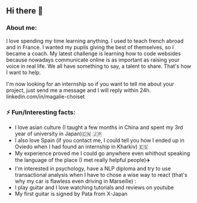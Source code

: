 ## Hi there 👋
### About me:
I love spending my time learning anything.
I used to teach french abroad and in France. I wanted my pupils giving the best of themselves, so I became a coach. My latest challenge is learning how to code websides because nowadays communicate online is as important as raising your voice in real life. We all have something to say, a talent to share. That's how I want to help.

<Enter> I'm now looking for an internship so if you want to tell me about your project, just send me a message and I will reply within 24h. linkedin.com/in/magalie-choiset
  
 ### ⚡ Fun/Interesting facts: 
* I love asian culture (I taught a few months in China and spent my 3rd year of university in Japan):cn: :jp:
* I also love Spain (if you contact me, I could tell you how I ended up in Oviedo when I had found an internship in Kharkiv) 🇪🇸
* My experience proved me I could go anywhere even whithout speaking the language of the place (I met really helpful people):airplane:
* I'm interested in psychology, have a NLP diploma and try to use transactional analysis when I have to chose a wise way to react (that's why my car is flawless even driving in Marseille) :
* I play guitar and I love watching tutorials and reviews on youtube 
* My first guitar is signed by Pata from X-Japan

